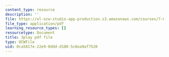 ```yaml
---
content_type: resource
description: ''
file: https://ol-ocw-studio-app-production.s3.amazonaws.com/courses/7-016-introductory-biology-fall-2018/0ca5817e22e90dddd1805c6ea9af7520_5ejPI6QqKBU.pdf
file_type: application/pdf
learning_resource_types: []
resourcetype: Document
title: 3play pdf file
type: OCWFile
uid: 0ca5817e-22e9-0ddd-d180-5c6ea9af7520
---
```

